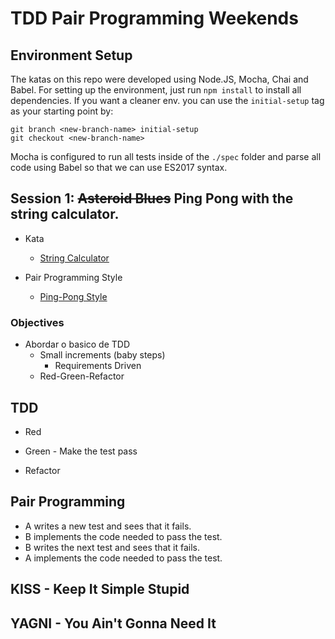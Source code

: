 # TDD Pair Programming Weekends

## Environment Setup
The katas on this repo were developed using Node.JS, Mocha, Chai and Babel.
For setting up the environment, just run `npm install` to install all dependencies.
If you want a cleaner env. you can use the `initial-setup` tag as your starting point by:
```
git branch <new-branch-name> initial-setup
git checkout <new-branch-name>
```

Mocha is configured to run all tests inside of the `./spec` folder and parse all code using Babel so that we can use ES2017 syntax.

## Session 1: ~~Asteroid Blues~~ Ping Pong with the string calculator.
- Kata
    + [String Calculator](https://osherove.com/tdd-kata-1)

- Pair Programming Style
    + [Ping-Pong Style](http://wiki.c2.com/?PairProgrammingPingPongPattern)

### Objectives
- Abordar o basico de TDD
    + Small increments (baby steps)
        * Requirements Driven
    + Red-Green-Refactor

## TDD

- Red

- Green - Make the test pass

- Refactor

## Pair Programming

- A writes a new test and sees that it fails.
- B implements the code needed to pass the test.
- B writes the next test and sees that it fails.
- A implements the code needed to pass the test. 

## KISS - Keep It Simple Stupid

## YAGNI - You Ain't Gonna Need It